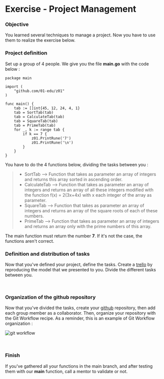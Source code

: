 # Exercise - Project Management

### Objective

You learned several techniques to manage a project. Now you have to use them to realize the exercise below.
<br>

### Project definition

Set up a group of 4 people.
We give you the file **main.go** with the code below :
```
package main

import (
	"github.com/01-edu/z01"
)

func main() {
    tab := []int{45, 12, 24, 4, 1}
	tab = SortTab(tab)
	tab = CalculateTab(tab)
	tab = SquareTab(tab)
	tab = PrimeTab(tab)
	for _, k := range tab {
		if k == 7 {
			z01.PrintRune('7')
			z01.PrintRune('\n')
		}
	}
}
```

You have to do the 4 functions below, dividing the tasks between you :
> - SortTab --> Function that takes as parameter an array of integers and returns this array sorted in ascending order.
> - CalculateTab --> Function that takes as parameter an array of integers and returns an array of all these integers modified with the function f(x) = 2(3x+4x) with x each integer of the array as parameter.
> - SquareTab --> Function that takes as parameter an array of integers and returns an array of the square roots of each of these numbers.
> - PrimeTab --> Function that takes as parameter an array of integers and returns an array only with the prime numbers of this array.

The main function must return the number **7**. If it's not the case, the functions aren't correct.
<br>

### Definition and distribution of tasks

Now that you've defined your project, define the tasks. Create a [trello](https://trello.com/) by reproducing the model that we presented to you.
Divide the different tasks between you.

<br>

### Organization of the github repository

Now that you've divided the tasks, create your [github](https://github.com/) repository, then add each group member as a collaborator. 
Then, organize your repository with the Git Workflow recipe.
As a reminder, this is an example of Git Workflow organization :

![git workflow](https://i.imgur.com/qQVJStx.png)

<br>

### Finish

If you've gathered all your functions in the main branch, and after testing them with our **main** function, call a mentor to validate or not.
